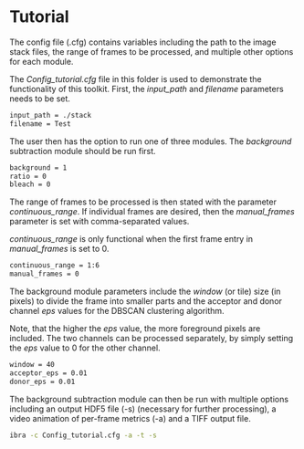 # Tutorial

The config file (.cfg) contains variables including the path to the image stack files, the range of frames to be processed, and multiple other options for each module. 

The *Config_tutorial.cfg* file in this folder is used to demonstrate the functionality of this toolkit. First, the *input_path* and *filename* parameters needs to be set.
```txt
input_path = ./stack 
filename = Test
```

The user then has the option to run one of three modules. The *background* subtraction module should be run first.
```txt
background = 1
ratio = 0
bleach = 0
```

The range of frames to be processed is then stated with the parameter *continuous_range*. If individual frames are desired, then the *manual_frames* parameter is set with comma-separated values. 

*continuous_range* is only functional when the first frame entry in *manual_frames* is set to 0.
```txt
continuous_range = 1:6
manual_frames = 0
```

The background module parameters include the *window* (or tile) size (in pixels) to divide the frame into smaller parts and the acceptor and donor channel *eps* values for the DBSCAN clustering algorithm.

Note, that the higher the *eps* value, the more foreground pixels are included. The two channels can be processed separately, by simply setting the *eps* value to 0 for the other channel.
```txt
window = 40
acceptor_eps = 0.01
donor_eps = 0.01 
```

The background subtraction module can then be run with multiple options including an output HDF5 file (-s) (necessary for further processing), a video animation of per-frame metrics (-a) and a TIFF output file.
```bash
ibra -c Config_tutorial.cfg -a -t -s
```
